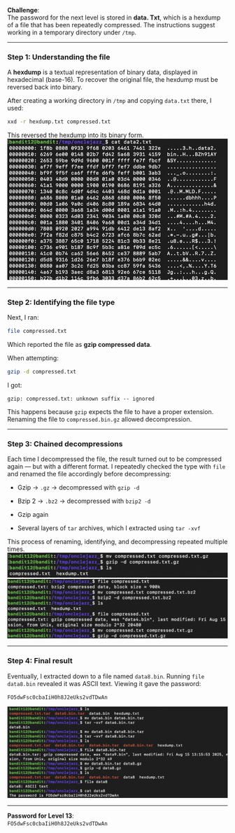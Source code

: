
**Challenge**:  
The password for the next level is stored in **data. Txt**, which is a hexdump of a file that has been repeatedly compressed. The instructions suggest working in a temporary directory under `/tmp`.

---

### Step 1: Understanding the file

A **hexdump** is a textual representation of binary data, displayed in hexadecimal (base-16). To recover the original file, the hexdump must be reversed back into binary.


After creating a working directory in `/tmp` and copying `data.txt` there, I used:

```bash
xxd -r hexdump.txt compressed.txt
```

This reversed the hexdump into its binary form.
![](Screenshot2025-09-16at8.56.43PM.png)

---

### Step 2: Identifying the file type

Next, I ran:

```bash
file compressed.txt
```

Which reported the file as **gzip compressed data**.

When attempting:

```bash
gzip -d compressed.txt
```

I got:

```
gzip: compressed.txt: unknown suffix -- ignored
```

This happens because `gzip` expects the file to have a proper extension. Renaming the file to `compressed.bin.gz` allowed decompression.


---

### Step 3: Chained decompressions

Each time I decompressed the file, the result turned out to be compressed again — but with a different format. I repeatedly checked the type with `file` and renamed the file accordingly before decompressing:

- Gzip → `.gz` → decompressed with `gzip -d`
    
- Bzip 2 → `.bz2` → decompressed with `bzip2 -d`
    
- Gzip again
    
- Several layers of `tar` archives, which I extracted using `tar -xvf`
    

This process of renaming, identifying, and decompressing repeated multiple times.
![](Screenshot2025-09-16at8.57.57PM.png)
![](Screenshot2025-09-16at8.59.07PM.png)


---

### Step 4: Final result

Eventually, I extracted down to a file named `data8.bin`. Running `file data8.bin` revealed it was ASCII text. Viewing it gave the password:

```
FO5dwFsc0cbaIiH0h8J2eUks2vdTDwAn
```
![](Screenshot2025-09-16at8.59.39PM.png)

---

**Password for Level 13**:  
`FO5dwFsc0cbaIiH0h8J2eUks2vdTDwAn`
